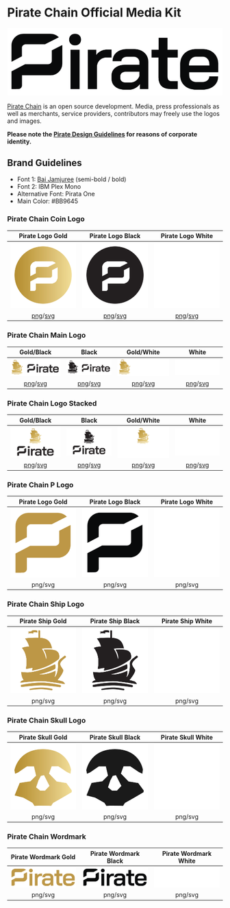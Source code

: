 # Pirate Chain Official Media Kit

<img src="https://raw.githubusercontent.com/PirateNetwork/mediakit/main/Wordmark/PNG/Pirate_Logo_Wordmark_Black.png" title="Pirate Chain Wordmark">

<a href="https://pirate.black" target="_blank">Pirate Chain</a> is an open source development. Media, press professionals as well as merchants, service providers, contributors may freely use the logos and images.

<strong>Please note the <a href="https://github.com/PirateNetwork/mediakit/blob/main/PIRATE_DesignGuidelines.pdf" target="_blank">Pirate Design Guidelines</a> for reasons of corporate identity.</strong>

## Brand Guidelines

- Font 1: <a href="https://github.com/cadsondemak/Bai-Jamjuree" target="_blank">Bai Jamjuree</a> (semi-bold / bold)
- Font 2: IBM Plex Mono
- Alternative Font: Pirata One
- Main Color: #BB9645

### Pirate Chain Coin Logo

| Pirate Logo Gold     | Pirate Logo Black     | Pirate Logo White     |
| :---:         |     :---:      |          :---: |
| <img src="https://raw.githubusercontent.com/PirateNetwork/mediakit/main/Coin/PNG/Pirate_Logo_Coin_Gold.png" alt="Coin Logo Gold" title="Coin Logo Gold" width="250"/>          | <img src="https://raw.githubusercontent.com/PirateNetwork/mediakit/main/Coin/PNG/Pirate_Logo_Coin_Black.png" alt="Coin Logo Black" title="Coin Logo Black" width="250"/>        | <img src="https://raw.githubusercontent.com/PirateNetwork/mediakit/main/Coin/PNG/Pirate_Logo_Coin_White.png" alt="Coin Logo White" title="Coin Logo White" width="250"/>  |
| <a href="https://github.com/PirateNetwork/mediakit/blob/main/Coin/PNG/Pirate_Logo_Coin_Gold.png">png</a>/<a href="https://github.com/PirateNetwork/mediakit/blob/main/Coin/SVG/Pirate_Logo_Coin_Gold.svg">svg</a>   | <a href="https://github.com/PirateNetwork/mediakit/blob/main/Coin/PNG/Pirate_Logo_Coin_Black.png">png</a>/<a href="https://github.com/PirateNetwork/mediakit/blob/main/Coin/SVG/Pirate_Logo_Coin_Black.svg">svg</a>   | <a href="https://github.com/PirateNetwork/mediakit/blob/main/Coin/PNG/Pirate_Logo_Coin_White.png">png</a>/<a href="https://github.com/PirateNetwork/mediakit/blob/main/Coin/SVG/Pirate_Logo_Coin_White.svg">svg</a>      |


### Pirate Chain Main Logo

| Gold/Black  | Black | Gold/White  | White |
| :---: | :---: | :---: | :---: |
| <img src="https://raw.githubusercontent.com/PirateNetwork/mediakit/main/Logo%20Main/PNG/Pirate_Logo_BG.png" alt="Pirate Chain Main Logo Gold" title="Main Logo Gold" width="200"/>  | <img src="https://raw.githubusercontent.com/PirateNetwork/mediakit/main/Logo%20Main/PNG/Pirate_Logo_Black.png" alt="Pirate Chain Main Logo black" title="Main Logo Black" width="200"/>  | <img src="https://github.com/PirateNetwork/mediakit/blob/main/Logo%20Main/PNG/Pirate_Logo_WG.png" alt="Pirate Chain Main Logo Gold/White" title="Main Logo Gold/White" width="200"/>  | <img src="https://github.com/PirateNetwork/mediakit/blob/main/Logo%20Main/PNG/Pirate_Logo_White.png" alt="Pirate Chain Main Logo white" title="Main Logo White" width="200"/>  |
| <a href="https://github.com/PirateNetwork/mediakit/blob/main/Logo%20Main/PNG/Pirate_Logo_BG.png">png</a>/<a href="https://github.com/PirateNetwork/mediakit/blob/main/Logo%20Main/SVG/Pirate_Logo_BG.svg">svg</a>    | <a href="https://github.com/PirateNetwork/mediakit/blob/main/Logo%20Main/PNG/Pirate_Logo_Black.png">png</a>/<a href="https://github.com/PirateNetwork/mediakit/blob/main/Coin/SVG/Pirate_Logo_Coin_White.svg">svg</a>     | <a href="https://github.com/PirateNetwork/mediakit/blob/main/Logo%20Main/PNG/Pirate_Logo_WG.png">png</a>/<a href="https://github.com/PirateNetwork/mediakit/blob/main/Logo%20Main/SVG/Pirate_Logo_WG.svg">svg</a>     |  <a href="https://github.com/PirateNetwork/mediakit/blob/main/Logo%20Main/PNG/Pirate_Logo_White.png">png</a>/<a href="https://github.com/PirateNetwork/mediakit/blob/main/Logo%20Main/SVG/Pirate_Logo_White.svg">svg</a>     |

### Pirate Chain Logo Stacked

| Gold/Black  | Black | Gold/White  | White |
| :---: | :---: | :---: | :---: |
| <img src="https://github.com/PirateNetwork/mediakit/blob/main/Logo%20Stacked/PNG/Pirate_Logo_Stacked_BG.png" alt="Pirate Chain Stacked Logo Gold" title="Stacked Logo Gold" width="200"/>  | <img src="https://github.com/PirateNetwork/mediakit/blob/main/Logo%20Stacked/PNG/Pirate_Logo_Stacked_Black.png" alt="Pirate Chain Stacked Logo black" title="Main Logo Black" width="200"/>  | <img src="https://github.com/PirateNetwork/mediakit/blob/main/Logo%20Stacked/PNG/Pirate_Logo_Stacked_WB.png" alt="Pirate Chain Stacked Logo Gold/White" title="Stacked Logo Gold/White" width="200"/>  | <img src="https://github.com/PirateNetwork/mediakit/blob/main/Logo%20Stacked/PNG/Pirate_Logo_Stacked_White.png" alt="Pirate Chain Stacked Logo white" title="Stacked Logo White" width="200"/>  |
| <a href="https://github.com/PirateNetwork/mediakit/blob/main/Logo%20Stacked/PNG/Pirate_Logo_Stacked_BG.png">png</a>/<a href="https://github.com/PirateNetwork/mediakit/blob/main/Logo%20Stacked/SVG/Pirate_Logo_Stacked_BG.svg">svg</a>  | <a href="https://github.com/PirateNetwork/mediakit/blob/main/Logo%20Stacked/PNG/Pirate_Logo_Stacked_Black.png">png</a>/<a href="https://github.com/PirateNetwork/mediakit/blob/main/Logo%20Stacked/PNG/Pirate_Logo_Stacked_Black.svg">svg</a>   | <a href="https://github.com/PirateNetwork/mediakit/blob/main/Logo%20Stacked/PNG/Pirate_Logo_Stacked_WB.png">png</a>/<a href="https://github.com/PirateNetwork/mediakit/blob/main/Logo%20Stacked/PNG/Pirate_Logo_Stacked_WB.svg">svg</a>  | <a href="https://github.com/PirateNetwork/mediakit/blob/main/Logo%20Stacked/PNG/Pirate_Logo_Stacked_White.png">png</a>/<a href="https://github.com/PirateNetwork/mediakit/blob/main/Logo%20Stacked/PNG/Pirate_Logo_Stacked_White.svg">svg</a>   |

### Pirate Chain P Logo

| Pirate Logo Gold     | Pirate Logo Black     | Pirate Logo White     |
| :---:         |     :---:      |          :---: |
| <img src="https://github.com/PirateNetwork/mediakit/blob/main/P%20Logo/PNG/Pirate_Logo_P_Gold.png" alt="P Logo Gold" title="P Logo Gold" width="250"/>          | <img src="https://github.com/PirateNetwork/mediakit/blob/main/P%20Logo/PNG/Pirate_Logo_P_Black.png" alt="P Logo Black" title="P Logo Black" width="250"/>        | <img src="https://github.com/PirateNetwork/mediakit/blob/main/P%20Logo/PNG/Pirate_Logo_P_White.png" alt="P Logo White" title="P Logo White" width="250"/>  |
| png/svg  | png/svg   | png/svg     |

### Pirate Chain Ship Logo

| Pirate Ship Gold     | Pirate Ship Black    | Pirate Ship White     |
| :---:         |     :---:      |          :---: |
| <img src="https://github.com/PirateNetwork/mediakit/blob/main/Ship/PNG/Pirate_Logo_Ship_Gold.png" alt="Pirate Ship Logo Gold" title="Pirate Ship Logo Gold" width="250"/>          | <img src="https://github.com/PirateNetwork/mediakit/blob/main/Ship/PNG/Pirate_Logo_Ship_Black.png" alt="Pirate Ship Logo Black" title="Pirate Ship Logo Black" width="250"/>        | <img src="https://github.com/PirateNetwork/mediakit/blob/main/Ship/PNG/Pirate_Logo_Ship_White.png" alt="Pirate Ship Logo White" title="Pirate Ship Logo White" width="250"/>  |
| png/svg  | png/svg   | png/svg     |

### Pirate Chain Skull Logo

| Pirate Skull Gold     | Pirate Skull Black     | Pirate Skull White     |
| :---:         |     :---:      |          :---: |
| <img src="https://github.com/PirateNetwork/mediakit/blob/main/Skull/PNG/Pirate_Logo_Skull_Gold.png" alt="Pirate Skull Logo Gold" title="Pirate Skull Logo Gold" width="250"/>          | <img src="https://github.com/PirateNetwork/mediakit/blob/main/Skull/PNG/Pirate_Logo_Skull_Black.png" alt="Pirate Skull Logo Black" title="Pirate Skull Logo Black" width="250"/>        | <img src="https://github.com/PirateNetwork/mediakit/blob/main/Skull/PNG/Pirate_Logo_Skull_White.png" alt="Pirate Skull Logo White" title="Pirate Skull Logo White" width="250"/>  |
| png/svg  | png/svg   | png/svg     |

### Pirate Chain Wordmark

| Pirate Wordmark Gold     | Pirate Wordmark Black     | Pirate Wordmark White     |
| :---:         |     :---:      |          :---: |
| <img src="https://github.com/PirateNetwork/mediakit/blob/main/Wordmark/PNG/Pirate_Logo_Wordmark_Gold.png" alt="Pirate Wordmark Gold" title="Pirate Wordmark Gold" width="250"/>          | <img src="https://github.com/PirateNetwork/mediakit/blob/main/Wordmark/PNG/Pirate_Logo_Wordmark_Black.png" alt="Pirate Wordmark Black" title="Pirate Wordmark Black" width="250"/>        | <img src="https://github.com/PirateNetwork/mediakit/blob/main/Wordmark/PNG/Pirate_Logo_Wordmark_White.png" alt="Pirate Wordmark White" title="Pirate Wordmark White" width="250"/>  |
| png/svg  | png/svg   | png/svg     |
